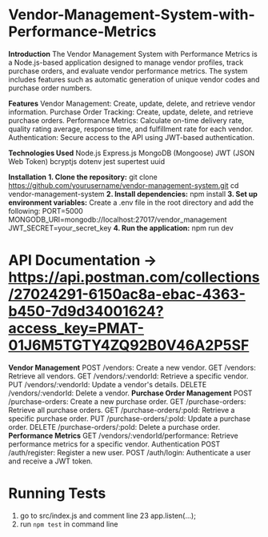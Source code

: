 # Vendor-Management-System-with-Performance-Metrics

**Introduction**
The Vendor Management System with Performance Metrics is a Node.js-based application designed to manage vendor profiles, track purchase orders, and evaluate vendor performance metrics. The system includes features such as automatic generation of unique vendor codes and purchase order numbers.

**Features**
Vendor Management: Create, update, delete, and retrieve vendor information.
Purchase Order Tracking: Create, update, delete, and retrieve purchase orders.
Performance Metrics: Calculate on-time delivery rate, quality rating average, response time, and fulfillment rate for each vendor.
Authentication: Secure access to the API using JWT-based authentication.

**Technologies Used**
Node.js
Express.js
MongoDB (Mongoose)
JWT (JSON Web Token)
bcryptjs
dotenv
jest
supertest
uuid

**Installation**
**1. Clone the repository:**
   git clone https://github.com/yourusername/vendor-management-system.git
   cd vendor-management-system
**2. Install dependencies:**
   npm install
**3. Set up environment variables:**
    Create a .env file in the root directory and add the following:
    PORT=5000
    MONGODB_URI=mongodb://localhost:27017/vendor_management
    JWT_SECRET=your_secret_key
**4. Run the application:**
     npm run dev
     
# API Documentation -> https://api.postman.com/collections/27024291-6150ac8a-ebac-4363-b450-7d9d34001624?access_key=PMAT-01J6M5TGTY4ZQ92B0V46A2P5SF

**Vendor Management**
POST /vendors: Create a new vendor.
GET /vendors: Retrieve all vendors.
GET /vendors/:vendorId: Retrieve a specific vendor.
PUT /vendors/:vendorId: Update a vendor's details.
DELETE /vendors/:vendorId: Delete a vendor.
**Purchase Order Management**
POST /purchase-orders: Create a new purchase order.
GET /purchase-orders: Retrieve all purchase orders.
GET /purchase-orders/:poId: Retrieve a specific purchase order.
PUT /purchase-orders/:poId: Update a purchase order.
DELETE /purchase-orders/:poId: Delete a purchase order.
**Performance Metrics**
GET /vendors/:vendorId/performance: Retrieve performance metrics for a specific vendor.
Authentication
POST /auth/register: Register a new user.
POST /auth/login: Authenticate a user and receive a JWT token.

# Running Tests
1. go to src/index.js and comment line 23 app.listen(...);
2. run `npm test` in command line



